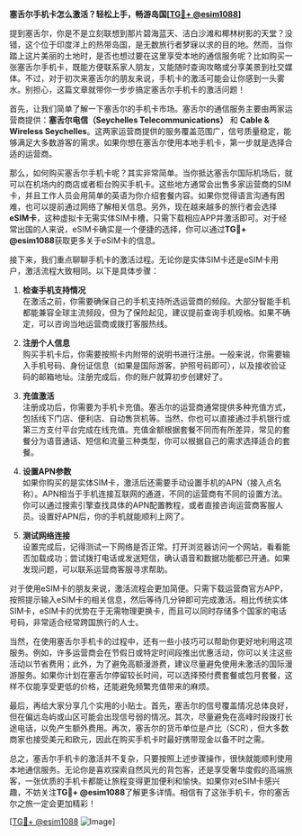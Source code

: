 **塞舌尔手机卡怎么激活？轻松上手，畅游岛国[[TG💪+ @esim1088](https://t.me/s/esim1088)]**

提到塞舌尔，你是不是立刻联想到那片碧海蓝天、洁白沙滩和椰林树影的天堂？没错，这个位于印度洋上的热带岛国，是无数旅行者梦寐以求的目的地。然而，当你踏上这片美丽的土地时，是否也想过要在这里享受本地的通信服务呢？比如购买一张塞舌尔手机卡，既能方便联系家人朋友，又能随时查询攻略或分享美景到社交媒体。不过，对于初次来塞舌尔的朋友来说，手机卡的激活可能会让你感到一头雾水。别担心，这篇文章就带你一步步搞定塞舌尔手机卡的激活问题！

首先，让我们简单了解一下塞舌尔的手机卡市场。塞舌尔的通信服务主要由两家运营商提供：**塞舌尔电信（Seychelles Telecommunications）** 和 **Cable & Wireless Seychelles**。这两家运营商提供的服务覆盖范围广，信号质量稳定，能够满足大多数游客的需求。如果你想在塞舌尔使用本地手机卡，第一步就是选择合适的运营商。

那么，如何购买塞舌尔手机卡呢？其实非常简单。当你抵达塞舌尔国际机场后，就可以在机场内的商店或者柜台购买手机卡。这些地方通常会出售多家运营商的SIM卡，并且工作人员会用简单的英语为你介绍套餐内容。如果你觉得语言沟通有困难，也可以提前通过网络了解相关信息。另外，现在越来越多的旅行者会选择**eSIM卡**，这种虚拟卡无需实体SIM卡槽，只需下载相应APP并激活即可。对于经常出国的人来说，eSIM卡确实是一个便捷的选择，你可以通过**TG💪+ @esim1088**获取更多关于eSIM卡的信息。

接下来，我们重点聊聊手机卡的激活过程。无论你是实体SIM卡还是eSIM卡用户，激活流程大致相同。以下是具体步骤：

1. **检查手机支持情况**  
   在激活之前，你需要确保自己的手机支持所选运营商的频段。大部分智能手机都能兼容全球主流频段，但为了保险起见，建议提前查询手机规格。如果不确定，可以咨询当地运营商或拨打客服热线。

2. **注册个人信息**  
   购买手机卡后，你需要按照卡内附带的说明书进行注册。一般来说，你需要输入手机号码、身份证信息（如果是国际游客，护照号码即可），以及接收验证码的邮箱地址。注册完成后，你的账户就算初步创建好了。

3. **充值激活**  
   注册成功后，你需要为手机卡充值。塞舌尔的运营商通常提供多种充值方式，包括线下门店、便利店、自动售货机等。当然，你也可以直接通过手机银行或第三方支付平台完成在线充值。充值金额根据套餐不同而有所差异，常见的套餐分为语音通话、短信和流量三种类型，你可以根据自己的需求选择适合的套餐。

4. **设置APN参数**  
   如果你购买的是实体SIM卡，激活后还需要手动设置手机的APN（接入点名称）。APN相当于手机连接互联网的通道，不同的运营商有不同的设置方法。你可以通过搜索引擎查找具体的APN配置教程，或者直接咨询运营商客服人员。设置好APN后，你的手机就能顺利上网了。

5. **测试网络连接**  
   设置完成后，记得测试一下网络是否正常。打开浏览器访问一个网站，看看能否加载成功；尝试拨打电话或发送短信，确认语音和数据功能都已开通。如果发现问题，可以联系运营商客服寻求帮助。

对于使用eSIM卡的朋友来说，激活流程会更加简便。只需下载运营商官方APP，按照提示输入eSIM卡的相关信息，然后等待几分钟即可完成激活。相比传统实体SIM卡，eSIM卡的优势在于无需物理更换卡，而且可以同时存储多个国家的电话号码，非常适合经常跨国旅行的人士。

当然，在使用塞舌尔手机卡的过程中，还有一些小技巧可以帮助你更好地利用这项服务。例如，许多运营商会在节假日或特定时间段推出优惠活动，你可以关注这些活动以节省费用；此外，为了避免高额漫游费，建议尽量避免使用未激活的国际漫游服务。如果你计划在塞舌尔停留较长时间，可以选择预付费套餐或包月套餐，这样不仅能享受更低的价格，还能避免频繁充值带来的麻烦。

最后，再给大家分享几个实用的小贴士。首先，塞舌尔的信号覆盖情况总体良好，但在偏远岛屿或山区可能会出现信号弱的情况。其次，尽量避免在高峰时段拨打长途电话，以免产生额外费用。再次，塞舌尔的货币单位是卢比（SCR），但大多数商家也接受美元和欧元，因此在购买手机卡时最好携带现金以备不时之需。

总之，塞舌尔手机卡的激活并不复杂，只要按照上述步骤操作，很快就能顺利使用本地通信服务。无论你是喜欢探索自然风光的背包客，还是享受奢华度假的高端旅客，一张优质的手机卡都能让旅程变得更加便利和愉快。如果你对eSIM卡感兴趣，不妨关注**TG💪+ @esim1088**了解更多详情。相信有了这张手机卡，你的塞舌尔之旅一定会更加精彩！

[[TG💪+ @esim1088](https://t.me/s/esim1088) ![Image](https://i.postimg.cc/4NQfJmqS/Snipaste-2025-05-13-00-14-12.png)]